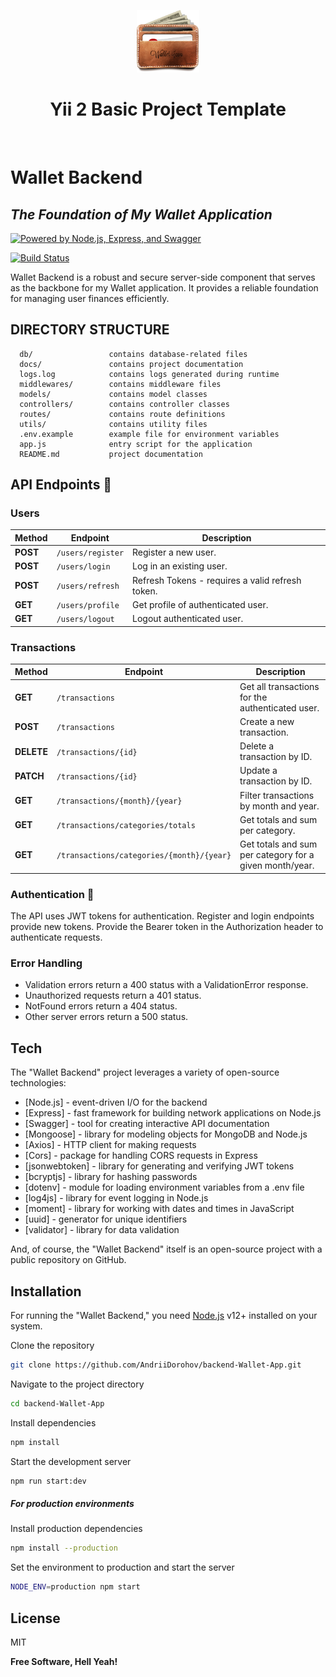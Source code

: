 <p align="center">
    <a href="https://github.com/AndriiDorohov" target="_blank">
        <img src="https://github.com/AndriiDorohov/backend-Wallet-App/blob/main/images/project-logo.png" height="100px">
    </a>
    <h1 align="center">Yii 2 Basic Project Template</h1>
    <br>
</p>

# Wallet Backend

## _The Foundation of My Wallet Application_

[![Powered by Node.js, Express, and Swagger](https://img.shields.io/badge/Powered%20by-Node.js%2C%20Express%2C%20%26%20Swagger-%23339933)](https://github.com/AndriiDorohov/backend-Wallet-App)

[![Build Status](https://travis-ci.org/joemccann/dillinger.svg?branch=master)](https://travis-ci.org/joemccann/dillinger)

Wallet Backend is a robust and secure server-side component that serves as the backbone for my
Wallet application. It provides a reliable foundation for managing user finances efficiently.

## DIRECTORY STRUCTURE

      db/                 contains database-related files
      docs/               contains project documentation
      logs.log            contains logs generated during runtime
      middlewares/        contains middleware files
      models/             contains model classes
      controllers/        contains controller classes
      routes/             contains route definitions
      utils/              contains utility files
      .env.example        example file for environment variables
      app.js              entry script for the application
      README.md           project documentation

## API Endpoints 🚀

### Users

| Method   | Endpoint          | Description                                      |
| -------- | ----------------- | ------------------------------------------------ |
| **POST** | `/users/register` | Register a new user.                             |
| **POST** | `/users/login`    | Log in an existing user.                         |
| **POST** | `/users/refresh`  | Refresh Tokens - requires a valid refresh token. |
| **GET**  | `/users/profile`  | Get profile of authenticated user.               |
| **GET**  | `/users/logout`   | Logout authenticated user.                       |

### Transactions

| Method     | Endpoint                                  | Description                                             |
| ---------- | ----------------------------------------- | ------------------------------------------------------- |
| **GET**    | `/transactions`                           | Get all transactions for the authenticated user.        |
| **POST**   | `/transactions`                           | Create a new transaction.                               |
| **DELETE** | `/transactions/{id}`                      | Delete a transaction by ID.                             |
| **PATCH**  | `/transactions/{id}`                      | Update a transaction by ID.                             |
| **GET**    | `/transactions/{month}/{year}`            | Filter transactions by month and year.                  |
| **GET**    | `/transactions/categories/totals`         | Get totals and sum per category.                        |
| **GET**    | `/transactions/categories/{month}/{year}` | Get totals and sum per category for a given month/year. |

### Authentication 🔑

The API uses JWT tokens for authentication. Register and login endpoints provide new tokens. Provide
the Bearer token in the Authorization header to authenticate requests.

### Error Handling

- Validation errors return a 400 status with a ValidationError response.
- Unauthorized requests return a 401 status.
- NotFound errors return a 404 status.
- Other server errors return a 500 status.

## Tech

The "Wallet Backend" project leverages a variety of open-source technologies:

- [Node.js] - event-driven I/O for the backend
- [Express] - fast framework for building network applications on Node.js
- [Swagger] - tool for creating interactive API documentation
- [Mongoose] - library for modeling objects for MongoDB and Node.js
- [Axios] - HTTP client for making requests
- [Cors] - package for handling CORS requests in Express
- [jsonwebtoken] - library for generating and verifying JWT tokens
- [bcryptjs] - library for hashing passwords
- [dotenv] - module for loading environment variables from a .env file
- [log4js] - library for event logging in Node.js
- [moment] - library for working with dates and times in JavaScript
- [uuid] - generator for unique identifiers
- [validator] - library for data validation

And, of course, the "Wallet Backend" itself is an open-source project with a public repository on
GitHub.

## Installation

For running the "Wallet Backend," you need [Node.js](https://nodejs.org/) v12+ installed on your
system.

Clone the repository

```sh
git clone https://github.com/AndriiDorohov/backend-Wallet-App.git
```

Navigate to the project directory

```sh
cd backend-Wallet-App
```

Install dependencies

```sh
npm install
```

Start the development server

```sh
npm run start:dev
```

##### For production environments

Install production dependencies

```sh
npm install --production
```

Set the environment to production and start the server

```sh
NODE_ENV=production npm start
```

## License

MIT

**Free Software, Hell Yeah!**
